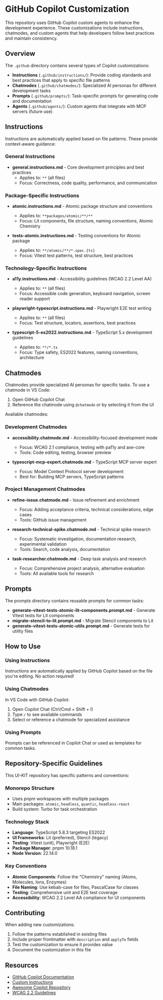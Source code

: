 # GitHub Copilot Customization

This repository uses GitHub Copilot custom agents to enhance the development experience. These customizations include instructions, chatmodes, and custom agents that help developers follow best practices and maintain consistency.

## Overview

The `.github` directory contains several types of Copilot customizations:

- **Instructions** (`.github/instructions/`): Provide coding standards and best practices that apply to specific file patterns
- **Chatmodes** (`.github/chatmodes/`): Specialized AI personas for different development tasks
- **Prompts** (`.github/prompts/`): Task-specific prompts for generating code and documentation
- **Agents** (`.github/agents/`): Custom agents that integrate with MCP servers (future use)

## Instructions

Instructions are automatically applied based on file patterns. These provide context-aware guidance:

### General Instructions

- **general.instructions.md** - Core development principles and best practices
  - Applies to: `**` (all files)
  - Focus: Correctness, code quality, performance, and communication

### Package-Specific Instructions

- **atomic.instructions.md** - Atomic package structure and conventions
  - Applies to: `**packages/atomic/**/**`
  - Focus: Lit components, file structure, naming conventions, Atomic Chemistry

- **tests-atomic.instructions.md** - Testing conventions for Atomic package
  - Applies to: `**/atomic/**/*.spec.{ts}`
  - Focus: Vitest test patterns, test structure, best practices

### Technology-Specific Instructions

- **a11y.instructions.md** - Accessibility guidelines (WCAG 2.2 Level AA)
  - Applies to: `**` (all files)
  - Focus: Accessible code generation, keyboard navigation, screen reader support

- **playwright-typescript.instructions.md** - Playwright E2E test writing
  - Applies to: `**` (all files)
  - Focus: Test structure, locators, assertions, best practices

- **typescript-5-es2022.instructions.md** - TypeScript 5.x development guidelines
  - Applies to: `**/*.ts`
  - Focus: Type safety, ES2022 features, naming conventions, architecture

## Chatmodes

Chatmodes provide specialized AI personas for specific tasks. To use a chatmode in VS Code:

1. Open GitHub Copilot Chat
2. Reference the chatmode using `@chatmode` or by selecting it from the UI

Available chatmodes:

### Development Chatmodes

- **accessibility.chatmode.md** - Accessibility-focused development mode
  - Focus: WCAG 2.1 compliance, testing with pa11y and axe-core
  - Tools: Code editing, testing, browser preview

- **typescript-mcp-expert.chatmode.md** - TypeScript MCP server expert
  - Focus: Model Context Protocol server development
  - Best for: Building MCP servers, TypeScript patterns

### Project Management Chatmodes

- **refine-issue.chatmode.md** - Issue refinement and enrichment
  - Focus: Adding acceptance criteria, technical considerations, edge cases
  - Tools: GitHub issue management

- **research-technical-spike.chatmode.md** - Technical spike research
  - Focus: Systematic investigation, documentation research, experimental validation
  - Tools: Search, code analysis, documentation

- **task-researcher.chatmode.md** - Deep task analysis and research
  - Focus: Comprehensive project analysis, alternative evaluation
  - Tools: All available tools for research

## Prompts

The prompts directory contains reusable prompts for common tasks:

- **generate-vitest-tests-atomic-lit-components.prompt.md** - Generate Vitest tests for Lit components
- **migrate-stencil-to-lit.prompt.md** - Migrate Stencil components to Lit
- **generate-vitest-tests-atomic-utils.prompt.md** - Generate tests for utility files

## How to Use

### Using Instructions

Instructions are automatically applied by GitHub Copilot based on the file you're editing. No action required!

### Using Chatmodes

In VS Code with GitHub Copilot:

1. Open Copilot Chat (Ctrl/Cmd + Shift + I)
2. Type `/` to see available commands
3. Select or reference a chatmode for specialized assistance

### Using Prompts

Prompts can be referenced in Copilot Chat or used as templates for common tasks.

## Repository-Specific Guidelines

This UI-KIT repository has specific patterns and conventions:

### Monorepo Structure

- Uses pnpm workspaces with multiple packages
- Main packages: `atomic`, `headless`, `quantic`, `headless-react`
- Build system: Turbo for task orchestration

### Technology Stack

- **Language**: TypeScript 5.8.3 targeting ES2022
- **UI Frameworks**: Lit (preferred), Stencil (legacy)
- **Testing**: Vitest (unit), Playwright (E2E)
- **Package Manager**: pnpm 10.18.1
- **Node Version**: 22.14.0

### Key Conventions

- **Atomic Components**: Follow the "Chemistry" naming (Atoms, Molecules, Ions, Enzymes)
- **File Naming**: Use kebab-case for files, PascalCase for classes
- **Testing**: Comprehensive unit and E2E test coverage
- **Accessibility**: WCAG 2.2 Level AA compliance for UI components

## Contributing

When adding new customizations:

1. Follow the patterns established in existing files
2. Include proper frontmatter with `description` and `applyTo` fields
3. Test the customization to ensure it provides value
4. Document the customization in this file

## Resources

- [GitHub Copilot Documentation](https://docs.github.com/en/copilot)
- [Custom Instructions](https://code.visualstudio.com/docs/copilot/customization/custom-instructions)
- [Awesome Copilot Repository](https://github.com/github/awesome-copilot)
- [WCAG 2.2 Guidelines](https://www.w3.org/TR/WCAG22/)

